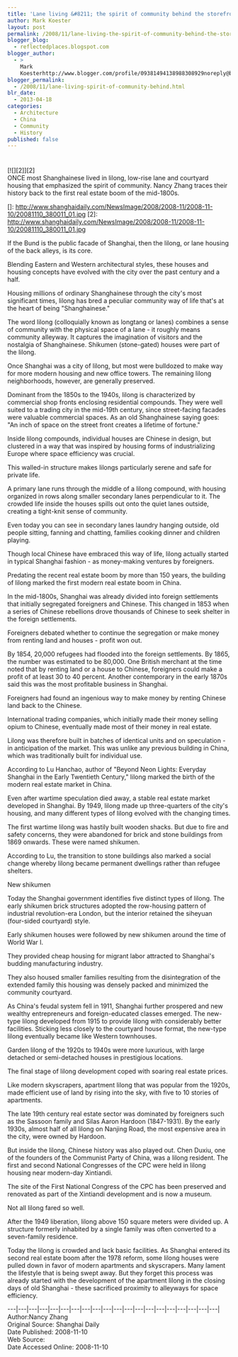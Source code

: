 ```yaml
---
title: 'Lane living &#8211; the spirit of community behind the storefronts'
author: Mark Koester
layout: post
permalink: /2008/11/lane-living-the-spirit-of-community-behind-the-storefronts.html
blogger_blog:
  - reflectedplaces.blogspot.com
blogger_author:
  - >
    Mark
    Koesterhttp://www.blogger.com/profile/09381494138988308929noreply@blogger.com
blogger_permalink:
  - /2008/11/lane-living-spirit-of-community-behind.html
blr_date:
  - 2013-04-18
categories:
  - Architecture
  - China
  - Community
  - History
published: false
---
```

# 

[![][2]][2]  
ONCE most Shanghainese lived in lilong, low-rise lane and courtyard housing that emphasized the spirit of community. Nancy Zhang traces their history back to the first real estate boom of the mid-1800s.

 []: http://www.shanghaidaily.com/NewsImage/2008/2008-11/2008-11-10/20081110_380011_01.jpg
 [2]: http://www.shanghaidaily.com/NewsImage/2008/2008-11/2008-11-10/20081110_380011_01.jpg

If the Bund is the public facade of Shanghai, then the lilong, or lane housing of the back alleys, is its core.

Blending Eastern and Western architectural styles, these houses and housing concepts have evolved with the city over the past century and a half.

Housing millions of ordinary Shanghainese through the city's most significant times, lilong has bred a peculiar community way of life that's at the heart of being "Shanghainese."

The word lilong (colloquially known as longtang or lanes) combines a sense of community with the physical space of a lane - it roughly means community alleyway. It captures the imagination of visitors and the nostalgia of Shanghainese. Shikumen (stone-gated) houses were part of the lilong.

Once Shanghai was a city of lilong, but most were bulldozed to make way for more modern housing and new office towers. The remaining lilong neighborhoods, however, are generally preserved.

Dominant from the 1850s to the 1940s, lilong is characterized by commercial shop fronts enclosing residential compounds. They were well suited to a trading city in the mid-19th century, since street-facing facades were valuable commercial spaces. As an old Shanghainese saying goes: "An inch of space on the street front creates a lifetime of fortune."

Inside lilong compounds, individual houses are Chinese in design, but clustered in a way that was inspired by housing forms of industrializing Europe where space efficiency was crucial.

This walled-in structure makes lilongs particularly serene and safe for private life.

A primary lane runs through the middle of a lilong compound, with housing organized in rows along smaller secondary lanes perpendicular to it. The crowded life inside the houses spills out onto the quiet lanes outside, creating a tight-knit sense of community.

Even today you can see in secondary lanes laundry hanging outside, old people sitting, fanning and chatting, families cooking dinner and children playing.

Though local Chinese have embraced this way of life, lilong actually started in typical Shanghai fashion - as money-making ventures by foreigners.

Predating the recent real estate boom by more than 150 years, the building of lilong marked the first modern real estate boom in China.

In the mid-1800s, Shanghai was already divided into foreign settlements that initially segregated foreigners and Chinese. This changed in 1853 when a series of Chinese rebellions drove thousands of Chinese to seek shelter in the foreign settlements.

Foreigners debated whether to continue the segregation or make money from renting land and houses - profit won out.

By 1854, 20,000 refugees had flooded into the foreign settlements. By 1865, the number was estimated to be 80,000. One British merchant at the time noted that by renting land or a house to Chinese, foreigners could make a profit of at least 30 to 40 percent. Another contemporary in the early 1870s said this was the most profitable business in Shanghai.

Foreigners had found an ingenious way to make money by renting Chinese land back to the Chinese.

International trading companies, which initially made their money selling opium to Chinese, eventually made most of their money in real estate.

Lilong was therefore built in batches of identical units and on speculation - in anticipation of the market. This was unlike any previous building in China, which was traditionally built for individual use.

According to Lu Hanchao, author of "Beyond Neon Lights: Everyday Shanghai in the Early Twentieth Century," lilong marked the birth of the modern real estate market in China. 

Even after wartime speculation died away, a stable real estate market developed in Shanghai. By 1949, lilong made up three-quarters of the city's housing, and many different types of lilong evolved with the changing times.

The first wartime lilong was hastily built wooden shacks. But due to fire and safety concerns, they were abandoned for brick and stone buildings from 1869 onwards. These were named shikumen.

According to Lu, the transition to stone buildings also marked a social change whereby lilong became permanent dwellings rather than refugee shelters.

New shikumen

Today the Shanghai government identifies five distinct types of lilong. The early shikumen brick structures adopted the row-housing pattern of industrial revolution-era London, but the interior retained the siheyuan (four-sided courtyard) style.

Early shikumen houses were followed by new shikumen around the time of World War I.

They provided cheap housing for migrant labor attracted to Shanghai's budding manufacturing industry.

They also housed smaller families resulting from the disintegration of the extended family this housing was densely packed and minimized the community courtyard.

As China's feudal system fell in 1911, Shanghai further prospered and new wealthy entrepreneurs and foreign-educated classes emerged. The new-type lilong developed from 1915 to provide lilong with considerably better facilities. Sticking less closely to the courtyard house format, the new-type lilong eventually became like Western townhouses.

Garden lilong of the 1920s to 1940s were more luxurious, with large detached or semi-detached houses in prestigious locations.

The final stage of lilong development coped with soaring real estate prices.

Like modern skyscrapers, apartment lilong that was popular from the 1920s, made efficient use of land by rising into the sky, with five to 10 stories of apartments.

The late 19th century real estate sector was dominated by foreigners such as the Sassoon family and Silas Aaron Hardoon (1847-1931). By the early 1930s, almost half of all lilong on Nanjing Road, the most expensive area in the city, were owned by Hardoon.

But inside the lilong, Chinese history was also played out. Chen Duxiu, one of the founders of the Communist Party of China, was a lilong resident. The first and second National Congresses of the CPC were held in lilong housing near modern-day Xintiandi. 

The site of the First National Congress of the CPC has been preserved and renovated as part of the Xintiandi development and is now a museum.

Not all lilong fared so well.

After the 1949 liberation, lilong above 150 square meters were divided up. A structure formerly inhabited by a single family was often converted to a seven-family residence.

Today the lilong is crowded and lack basic facilities. As Shanghai entered its second real estate boom after the 1978 reform, some lilong houses were pulled down in favor of modern apartments and skyscrapers. Many lament the lifestyle that is being swept away. But they forget this process was already started with the development of the apartment lilong in the closing days of old Shanghai - these sacrificed proximity to alleyways for space efficiency.

\---|\---|\---|\---|\---|\---|\---|\---|\---|\---|\---|\---|\---|\---|\---|\---|\---|\---|\---|\---|  
Author:Nancy Zhang  
Original Source: Shanghai Daily  
Date Published: 2008-11-10  
Web Source: [][3][][3]  
Date Accessed Online: 2008-11-10

 [3]: http://www.shanghaidaily.com/article/?id=380011
